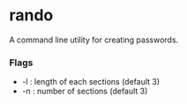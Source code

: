 # rando

A command line utility for creating passwords.

### Flags
* -l : length of each sections (default 3)
* -n : number of sections (default 3)
